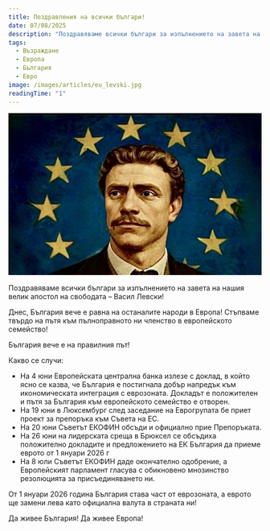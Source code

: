 ```yaml
---
title: Поздравления на всички българи!
date: 07/08/2025
description: "Поздравяваме всички българи за изпълнението на завета на апостола на свободата Васил Левски!"
tags:
  - Възраждане
  - Европа
  - България
  - Евро
image: /images/articles/eu_levski.jpg
readingTime: "1"
---
```


![preview](/images/articles/eu_levski.jpg)

Поздравяваме всички българи за изпълнението на завета на нашия велик апостол на свободата – Васил Левски!

Днес, България вече е равна на останалите народи в Европа! Стъпваме твърдо на пътя към пълноправното ни членство в европейското семейство!

България вече е на правилния път!

Какво се случи:

* На 4 юни Европейската централна банка излезе с доклад, в който ясно се казва, че България е постигнала добър напредък към икономическата интеграция с еврозоната. Докладът е положителен и пътя за България към европейското семейство е отворен.
* На 19 юни в Люксембург след заседание на Еврогрупата бе приет проект за препоръка към Съвета на ЕС.
* На 20 юни Съветът ЕКОФИН обсъди и официално прие Препоръката.
* На 26 юни на лидерската среща в Брюксел се обсъдиха положително докладите и предложението на ЕК България да приеме еврото от 1 януари 2026 г
* На 8 юли Съветът ЕКОФИН даде окончателно одобрение, а Европейският парламент гласува  с обикновено мнозинство резолюцията за присъединяването ни.

От 1 януари 2026 година България става част от еврозоната, а еврото ще замени лева като официална валута в страната ни!   

Да живее България!
Да живее Европа!
